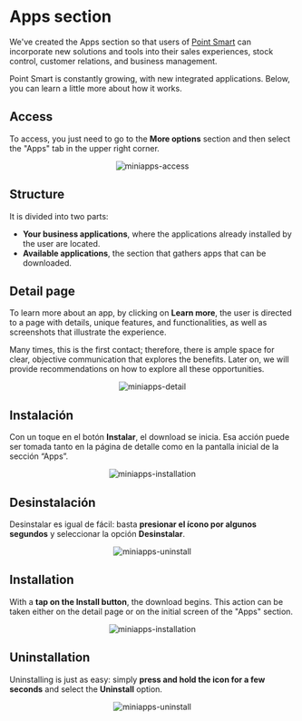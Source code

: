 # Apps section

We've created the Apps section so that users of [Point Smart](/developers/en/docs/mp-point/integration-configuration/integrate-with-pdv/introduction) can incorporate new solutions and tools into their sales experiences, stock control, customer relations, and business management.

Point Smart is constantly growing, with new integrated applications. Below, you can learn a little more about how it works.

## Access

To access, you just need to go to the **More options** section and then select the "Apps" tab in the upper right corner.

<center>

![miniapps-access](/mini-apps/miniapps-access-es.gif)

</center>

## Structure

It is divided into two parts:

* **Your business applications**, where the applications already installed by the user are located.
* **Available applications**, the section that gathers apps that can be downloaded.

## Detail page

To learn more about an app, by clicking on **Learn more**, the user is directed to a page with details, unique features, and functionalities, as well as screenshots that illustrate the experience.

Many times, this is the first contact; therefore, there is ample space for clear, objective communication that explores the benefits. Later on, we will provide recommendations on how to explore all these opportunities.

<center>

![miniapps-detail](/mini-apps/miniapps-detail-es.gif)

</center>

## Instalación

Con un toque en el botón **Instalar**, el download se inicia. Esa acción puede ser tomada tanto en la página de detalle como en la pantalla inicial de la sección “Apps”.

<center>

![miniapps-installation](/mini-apps/miniapps-installation-es.gif)

</center>

## Desinstalación

Desinstalar es igual de fácil: basta **presionar el ícono por algunos segundos** y seleccionar la opción **Desinstalar**.

<center>

![miniapps-uninstall](/mini-apps/miniapps-uninstall-pt.gif)

</center>

## Installation

With a **tap on the Install button**, the download begins. This action can be taken either on the detail page or on the initial screen of the "Apps" section.

<center>

![miniapps-installation](/mini-apps/miniapps-installation-es.gif)

</center>

## Uninstallation

Uninstalling is just as easy: simply **press and hold the icon for a few seconds** and select the **Uninstall** option.

<center>

![miniapps-uninstall](/mini-apps/miniapps-uninstall-pt.gif)

</center>